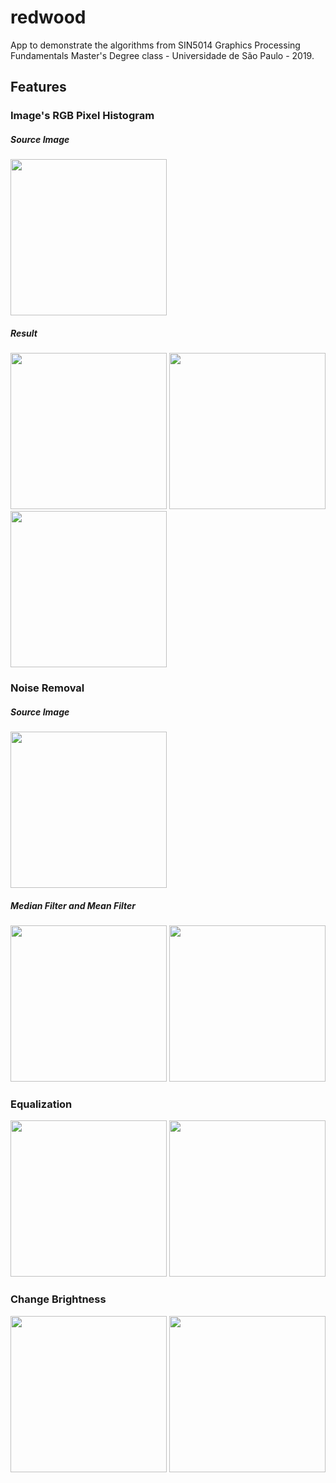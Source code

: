 # redwood
App to demonstrate the algorithms from SIN5014 Graphics Processing Fundamentals Master's Degree class - Universidade de São Paulo - 2019.

## Features

### Image's RGB Pixel Histogram
##### Source Image
<a><img src="https://github.com/wilder/redwood/blob/master/screenshots/tiedye.png" width="250"></a>

##### Result
<a><img src="https://github.com/wilder/redwood/blob/master/screenshots/tiedye-r.png" width="250"></a>
<a><img src="https://github.com/wilder/redwood/blob/master/screenshots/tiedye-g.png" width="250"></a>
<a><img src="https://github.com/wilder/redwood/blob/master/screenshots/tiedye-b.png" width="250"></a>

### Noise Removal
##### Source Image
<a><img src="https://github.com/wilder/redwood/blob/master/screenshots/noisy.png" width="250"></a>

##### Median Filter and Mean Filter
<a><img src="https://github.com/wilder/redwood/blob/master/screenshots/noisy-median.png" width="250"></a>
<a><img src="https://github.com/wilder/redwood/blob/master/screenshots/noisy-mean.png" width="250"></a>

### Equalization
<a><img src="https://github.com/wilder/redwood/blob/master/screenshots/xray1.png" width="250"></a>
<a><img src="https://github.com/wilder/redwood/blob/master/screenshots/xray2.png" width="250"></a>

### Change Brightness
<a><img src="https://github.com/wilder/redwood/blob/master/screenshots/bright.png" width="250"></a>
<a><img src="https://github.com/wilder/redwood/blob/master/screenshots/bright2.png" width="250"></a>
